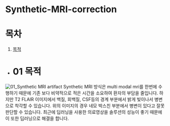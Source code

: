 # Synthetic-MRI-correction
# 목차
1. [목적](#01-목적)

- # 01 목적
 ![01_Synthetic MRI artifact](https://user-images.githubusercontent.com/52817707/235910069-6f1df38c-a8a3-47a6-b69f-5ce330767c6e.png)
 Synthetic MRI 방식은 multi modal mri를 한번에 수행하기 때문에 기존 보다 비약적으로 적은 시간을 소요하여 환자의 부담을 줄입니다.
 하지만 T2 FLAIR 이미지에서 백질, 회백질, CSF등의 경계 부분에서 밝게 빛이나서 병변으로 착각할 수 있습니다. 
 위의 이미지의 경우 네모 박스친 부분에서 병변이 있다고 잘못 판단할 수 있습니다. 
 최근에 딥러닝을 사용한 의료영상을 솔루션의 성능이 좋기 때문에 이 또한 딥러닝으로 해결을 합니다.
